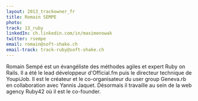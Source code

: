 ```yaml
---
layout: 2013_trackowner_fr
title: Romain SEMPE
photo:
track: 13_ruby
linkedIn: ch.linkedin.com/in/maximenowak
twitter: rsempe
email: romain@soft-shake.ch
email-track: track-ruby@soft-shake.ch
---
```


Romain Sempé est un évangéliste des méthodes agiles et expert Ruby on Rails. Il a été le lead développeur d'Official.fm puis le directeur technique de YoupiJob. Il est le créateur et le co-organisateur du user group Geneva.rb en collaboration avec Yannis Jaquet.
Désormais il travaille au sein de la web agency Ruby42 où il est le co-founder.
